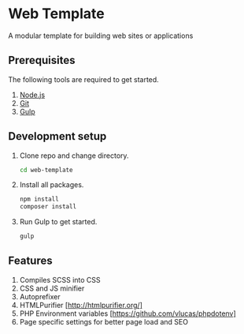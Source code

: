 # Web Template
A modular template for building web sites or applications

## Prerequisites
The following tools are required to get started.

1. [Node.js](https://nodejs.org/)
2. [Git](https://git-scm.com/)
3. [Gulp](https://gulpjs.com/)

## Development setup
1. Clone repo and change directory.  
	```sh
	cd web-template
	```
2. Install all packages.  
	```sh
	npm install 
	composer install
	```
3. Run Gulp to get started.    
	```sh
	gulp
	```

## Features
1. Compiles SCSS into CSS
2. CSS and JS minifier
3. Autoprefixer
4. HTMLPurifier [http://htmlpurifier.org/]
5. PHP Environment variables [https://github.com/vlucas/phpdotenv]
6. Page specific settings for better page load and SEO
